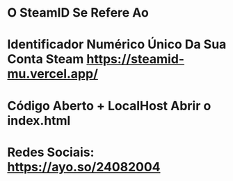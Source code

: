 # O SteamID Se Refere Ao
# Identificador Numérico Único Da Sua Conta Steam https://steamid-mu.vercel.app/
# Código Aberto + LocalHost Abrir o index.html
# Redes Sociais: https://ayo.so/24082004
